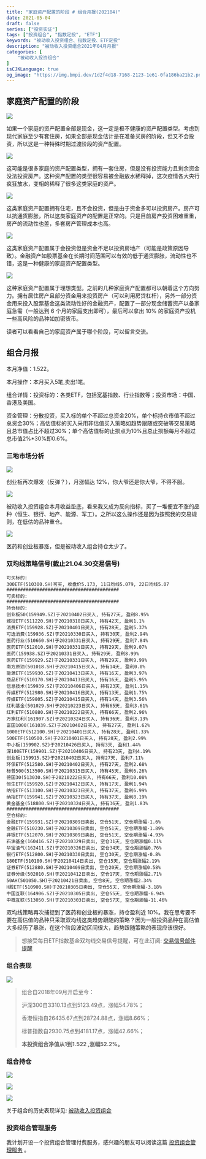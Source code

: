 ```yaml
---
title: "家庭资产配置的阶段 # 组合月报(202104)"
date: 2021-05-04
draft: false
series: ["投资实证"]
tags: ["投资组合", "指数定投", "ETF"]
keywords: "被动收入投资组合、指数定投、ETF定投"
description: "被动收入投资组合2021年04月月报"
categories: [
    "被动收入投资组合"
]
isCJKLanguage: true
og_image: "https://img.bmpi.dev/1d2f4d18-7168-2123-1e61-0fa186ba21b2.png"
---
```


## 家庭资产配置的阶段

![](https://img.bmpi.dev/5e384320-faad-e3ef-9ab5-4b024d25a99d.png)

如果一个家庭的资产配置全部是现金，这一定是极不健康的资产配置类型。考虑到现代家庭至少有套住房，如果全部是现金估计是在准备买房的阶段，但又不会投资，所以这是一种特殊时期过渡阶段的资产配置。

![](https://img.bmpi.dev/5426f332-fc55-ec86-66e9-67bbbbcc3510.png)

这可能是很多家庭的资产配置类型，拥有一套住房，但是没有投资能力且剩余资金没法投资房产。这种资产配置的类型很容易被金融放水稀释掉，这次疫情各大央行疯狂放水，变相的稀释了很多这类家庭的资产。

![](https://img.bmpi.dev/f2ab11a9-2802-c747-f048-78bd6a6ecfd9.png)

这类家庭资产配置拥有住宅，且不会投资，但是由于资金多可以投资房产。房产可以抗通货膨胀，所以这类家庭资产的配置是正常的。只是目前房产投资困难重重，房产的流动性也差，多套房产管理成本也高。

![](https://img.bmpi.dev/94130420-3f36-a163-df0d-c39813300d63.png)

这类家庭资产配置属于会投资但是资金不足以投资房地产（可能是政策原因导致）。金融资产如股票基金在长期时间范围可以有效的低于通货膨胀，流动性也不错，这是一种健康的家庭资产配置类型。

![](https://img.bmpi.dev/d7452e6c-d34a-985c-4cb9-b0917e388c90.png)

这种家庭资产配置属于理想类型。之前的几种家庭资产配置都可以朝着这个方向努力。拥有居住房产且部分资金用来投资房产（可以利用房贷杠杆），另外一部分资金用来投入股票基金这类流动性好的金融资产，配置了一部分现金储蓄资产以备家庭急需（一般达到 6 个月的家庭支出即可），最后可以拿出 10% 的家庭资产投机一些高风险的品种如加密货币。

读者可以看看自己的家庭资产属于哪个阶段，可以留言交流。
## 组合月报

本月净值：1.522。

本月操作：本月买入5笔,卖出1笔。

组合详情：投资标的：各类ETF，包括宽基指数、行业指数等；投资市场：中国、香港及美国。

资金管理：分散投资，买入标的单个不超过总资金20%，单个标持仓市值不超过总资金30%；高估值标的买入采用非估值买入策略如趋势跟随或突破等交易策略且总市值占比不超过30%；单个高估值标的止损点为10%且总止损额每月不超过总市值2%*30%即0.6%。

### 三地市场分析

![](https://img.bmpi.dev/d749586d-9fd4-388a-5081-630ba0ddf37c.png)

创业板再次爆发（反弹？），月涨幅达 12%，你大爷还是你大爷，不得不服。

![](https://img.bmpi.dev/4f76a87f-bf97-1668-cbf6-ff2524c2602f.png)

被动收入投资组合本月收益垫底，看来我又成为反向指标，买了一堆便宜不涨的品种（恒生、银行、地产、能源、军工）。之所以这么操作还是因为按照我的交易规则，在低估的品种重仓。

![](https://img.bmpi.dev/a8034d27-c3fa-d58a-55f9-f01f0cd2c400.png)

医药和创业板暴涨，但是被动收入组合持仓太少了。

### 双均线策略信号(截止21.04.30交易信号)

```text
可买标的:
300ETF(510300.SH)可买, 收盘价5.173, 11日均线5.079, 22日均线5.07
#########################################
可卖标的:
#########################################
持仓标的:
创业板50(159949.SZ)于20210402日买入, 持有27天, 盈利8.95%
城投ETF(511220.SH)于20210318日买入, 持有42天, 盈利1.1%
消费ETF(159928.SZ)于20210401日买入, 持有28天, 盈利5.37%
可选消费(159936.SZ)于20210330日买入, 持有30天, 盈利2.94%
医药行业(510660.SH)于20210331日买入, 持有29天, 盈利7.84%
医药ETF(512010.SH)于20210331日买入, 持有29天, 盈利9.07%
医药(159938.SZ)于20210331日买入, 持有29天, 盈利8.99%
医药ETF(159929.SZ)于20210331日买入, 持有29天, 盈利9.99%
南方原油(501018.SH)于20210415日买入, 持有14天, 盈利0.0%
能源ETF(159930.SZ)于20210413日买入, 持有16天, 盈利3.97%
商品ETF(510170.SH)于20210413日买入, 持有16天, 盈利5.95%
信息技术(159939.SZ)于20210406日买入, 持有23天, 盈利1.15%
传媒ETF(512980.SH)于20210416日买入, 持有13天, 盈利1.75%
传媒ETF(159805.SZ)于20210415日买入, 持有14天, 盈利3.56%
红利基金(501029.SH)于20210223日买入, 持有65天, 盈利3.61%
红利ETF(510880.SH)于20210222日买入, 持有66天, 盈利2.96%
万家红利(161907.SZ)于20210324日买入, 持有36天, 盈利3.13%
富国1000(161039.SZ)于20210402日买入, 持有27天, 盈利1.62%
1000ETF(512100.SH)于20210401日买入, 持有28天, 盈利1.33%
500ETF(510500.SH)于20210401日买入, 持有28天, 盈利2.99%
中小板(159902.SZ)于20210426日买入, 持有3天, 盈利1.44%
深100ETF(159901.SZ)于20210406日买入, 持有23天, 盈利4.19%
创业板(159915.SZ)于20210402日买入, 持有27天, 盈利7.11%
环保ETF(512580.SH)于20210402日买入, 持有27天, 盈利2.68%
标普500(513500.SH)于20210315日买入, 持有45天, 盈利6.26%
德国30(513030.SH)于20210222日买入, 持有66天, 盈利10.08%
恒生ETF(159920.SZ)于20210412日买入, 持有17天, 盈利1.94%
纳指ETF(513100.SH)于20210323日买入, 持有37天, 盈利6.99%
纳指ETF(159941.SZ)于20210323日买入, 持有37天, 盈利8.19%
黄金基金(518800.SH)于20210324日买入, 持有36天, 盈利1.83%
#########################################
空仓标的:
金融ETF(159931.SZ)于20210309日卖出, 空仓51天, 空仓期涨幅-1.6%
金融ETF(510230.SH)于20210309日卖出, 空仓51天, 空仓期涨幅-1.89%
非银ETF(512070.SH)于20210309日卖出, 空仓51天, 空仓期涨幅-4.93%
石油基金(160416.SZ)于20210329日卖出, 空仓31天, 空仓期涨幅0.11%
华宝油气(162411.SZ)于20210326日卖出, 空仓34天, 空仓期涨幅0.76%
银行ETF(512800.SH)于20210330日卖出, 空仓30天, 空仓期涨幅-0.8%
180ETF(510180.SH)于20210414日卖出, 空仓15天, 空仓期涨幅2.19%
证券ETF(512880.SH)于20210409日卖出, 空仓20天, 空仓期涨幅0.58%
证券分级(502010.SH)于20210412日卖出, 空仓17天, 空仓期涨幅2.71%
50AH(501050.SH)于20210421日卖出, 空仓8天, 空仓期涨幅2.34%
H股ETF(510900.SH)于20210305日卖出, 空仓55天, 空仓期涨幅-3.18%
中国互联(164906.SZ)于20210305日卖出, 空仓55天, 空仓期涨幅-6.94%
中概互联(513050.SH)于20210303日卖出, 空仓57天, 空仓期涨幅-11.46%
```

双均线策略再次捕捉到了医药和创业板的暴涨，持仓盈利近 10%。我在思考要不要在高估值的品种只采取双均线这类趋势跟随的策略？因为一般投资品种在高估值大多经历了暴涨，在这个阶段波动区间很大，趋势跟随策略的表现应该很好。

> 想接受每日ETF指数基金双均线交易信号提醒，可在此订阅: [交易信号邮件提醒](https://money.i365.tech/)

### 组合表现

![](https://img.bmpi.dev/1d2f4d18-7168-2123-1e61-0fa186ba21b2.png)

> 组合自2018年09月开启至今：
> 
> 沪深300自3310.13点到5123.49点，涨幅54.78%；
> 
> 香港恒指自26435.67点到28724.88点，涨幅8.66%；
> 
> 标普指数自2930.75点到4181.17点，涨幅42.66%；
> 
> **本投资组合净值从1到1.522 ,涨幅52.2%。**
### 组合持仓

![](https://img.bmpi.dev/eb92ed1a-881d-a5c1-debe-e303a750fc83.png)

![](https://img.bmpi.dev/77d1c335-6082-3238-d2d6-aea98488818b.png)

![](https://img.bmpi.dev/e05bd0ba-6e9c-aad1-5d24-cf21540d9dd5.png)

关于组合的历史表现详见: [被动收入投资组合](https://www.notion.so/mdw/e0ed086e701a4d0aaa4839d2c7aa62ea)

### 投资组合管理服务

我计划开设一个投资组合管理付费服务，感兴趣的朋友可以阅读这篇 [投资组合管理服务](/invest/) 。

